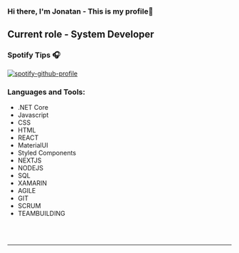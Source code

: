 ### Hi there, I'm Jonatan - This is my profile👋


## Current role - System Developer

### Spotify Tips 🎧
[![spotify-github-profile](https://spotify-github-profile.vercel.app/api/view?uid=jonatan.1996&cover_image=true)](https://github.com/kittinan/spotify-github-profile)


### Languages and Tools:

- .NET Core
- Javascript
- CSS
- HTML
- REACT
- MaterialUI
- Styled Components
- NEXTJS
- NODEJS
- SQL
- XAMARIN
- AGILE
- GIT
- SCRUM
- TEAMBUILDING
<br />
<br />

---
[linkedin]: https://www.linkedin.com/in/jonatan-schultz-777257105
